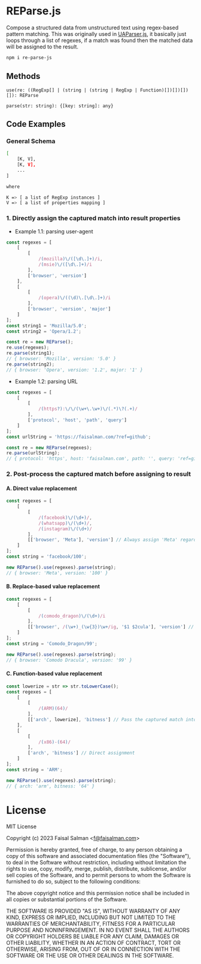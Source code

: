 # REParse.js
Compose a structured data from unstructured text using regex-based pattern matching. This was originally used in [UAParser.js](https://github.com/faisalman/ua-parser-js/commit/68d124c59c8fd549412ef6df8934eb4cb11f3c07), it basically just loops through a list of regexes, if a match was found then the matched data will be assigned to the result.

```sh
npm i re-parse-js
```

## Methods

`use(re: ((RegExp[] | (string | (string | RegExp | Function)[])[])[])[]): REParse`

`parse(str: string): {[key: string]: any}`

## Code Examples

### General Schema

```sh
[
    [K, V],
    [K, V],
    ...
]

where

K => [ a list of RegExp instances ]
V => [ a list of properties mapping ]
```

### 1. Directly assign the captured match into result properties

* Example 1.1: parsing user-agent

```js
const regexes = [
    [
        [
            /(mozilla)\/([\d\.]+)/i, 
            /(msie)\/([\d\.]+)/i
        ],
        ['browser', 'version']
    ],
    [
        [
            /(opera)\/((\d)\.[\d\.]+)/i
        ], 
        ['browser', 'version', 'major']
    ]
];
const string1 = 'Mozilla/5.0';
const string2 = 'Opera/1.2';

const re = new REParse();
re.use(regexes);
re.parse(string1);
// { browser: 'Mozilla', version: '5.0' }
re.parse(string2);
// { browser: 'Opera', version: '1.2', major: '1' }
```

* Example 1.2: parsing URL

```js
const regexes = [
    [
        [
            /(https?):\/\/(\w+\.\w+)\/(.*)\?(.+)/
        ],
        ['protocol', 'host', 'path', 'query']
    ]
];
const urlString = 'https://faisalman.com/?ref=github';

const re = new REParse(regexes);
re.parse(urlString);
// { protocol: 'https', host: 'faisalman.com', path: '', query: 'ref=github' }
```

### 2. Post-process the captured match before assigning to result

#### A. Direct value replacement

```js
const regexes = [
    [
        [
            /(facebook)\/(\d+)/, 
            /(whatsapp)\/(\d+)/, 
            /(instagram)\/(\d+)/
        ],
        [['browser', 'Meta'], 'version'] // Always assign 'Meta' regardless matched value
    ]
];
const string = 'facebook/100';

new REParse().use(regexes).parse(string);
// { browser: 'Meta', version: '100' }
```

#### B. Replace-based value replacement

```js
const regexes = [
    [
        [
            /(comodo_dragon)\/(\d+)/i
        ],
        [['browser', /(\w+)_(\w{3})\w+/ig, '$1 $2cula'], 'version'] // Replace captured data, see string.replace
    ]
];
const string = 'Comodo_Dragon/99';

new REParse().use(regexes).parse(string);
// { browser: 'Comodo Dracula', version: '99' }
```

#### C. Function-based value replacement

```js
const lowerize = str => str.toLowerCase();
const regexes = [
    [
        [
            /(ARM)(64)/
        ],
        [['arch', lowerize], 'bitness'] // Pass the captured match into function()
    ],
    [
        [
            /(x86)-(64)/
        ],
        ['arch', 'bitness'] // Direct assignment
    ]
];
const string = 'ARM';

new REParse().use(regexes).parse(string);
// { arch: 'arm', bitness: '64' }
```

# License

MIT License

Copyright (c) 2023 Faisal Salman <<f@faisalman.com>>

Permission is hereby granted, free of charge, to any person obtaining a copy
of this software and associated documentation files (the "Software"), to deal
in the Software without restriction, including without limitation the rights
to use, copy, modify, merge, publish, distribute, sublicense, and/or sell
copies of the Software, and to permit persons to whom the Software is
furnished to do so, subject to the following conditions:

The above copyright notice and this permission notice shall be included in all
copies or substantial portions of the Software.

THE SOFTWARE IS PROVIDED "AS IS", WITHOUT WARRANTY OF ANY KIND, EXPRESS OR
IMPLIED, INCLUDING BUT NOT LIMITED TO THE WARRANTIES OF MERCHANTABILITY,
FITNESS FOR A PARTICULAR PURPOSE AND NONINFRINGEMENT. IN NO EVENT SHALL THE
AUTHORS OR COPYRIGHT HOLDERS BE LIABLE FOR ANY CLAIM, DAMAGES OR OTHER
LIABILITY, WHETHER IN AN ACTION OF CONTRACT, TORT OR OTHERWISE, ARISING FROM,
OUT OF OR IN CONNECTION WITH THE SOFTWARE OR THE USE OR OTHER DEALINGS IN THE
SOFTWARE.